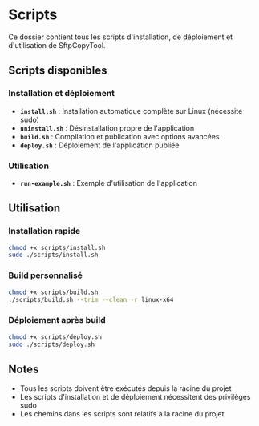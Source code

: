 # Scripts

Ce dossier contient tous les scripts d'installation, de déploiement et d'utilisation de SftpCopyTool.

## Scripts disponibles

### Installation et déploiement

- **`install.sh`** : Installation automatique complète sur Linux (nécessite sudo)
- **`uninstall.sh`** : Désinstallation propre de l'application
- **`build.sh`** : Compilation et publication avec options avancées
- **`deploy.sh`** : Déploiement de l'application publiée

### Utilisation

- **`run-example.sh`** : Exemple d'utilisation de l'application

## Utilisation

### Installation rapide

```bash
chmod +x scripts/install.sh
sudo ./scripts/install.sh
```

### Build personnalisé

```bash
chmod +x scripts/build.sh
./scripts/build.sh --trim --clean -r linux-x64
```

### Déploiement après build

```bash
chmod +x scripts/deploy.sh
sudo ./scripts/deploy.sh
```

## Notes

- Tous les scripts doivent être exécutés depuis la racine du projet
- Les scripts d'installation et de déploiement nécessitent des privilèges sudo
- Les chemins dans les scripts sont relatifs à la racine du projet
